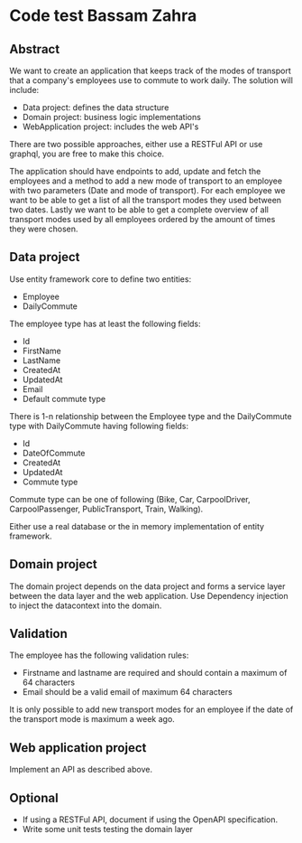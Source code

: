 # Code test Bassam Zahra

## Abstract

We want to create an application that keeps track of the modes of transport that a company's employees use to commute to work daily. The solution will include:

- Data project: defines the data structure
- Domain project: business logic implementations
- WebApplication project: includes the web API's

There are two possible approaches, either use a RESTFul API or use graphql, you are free to make this choice.

The application should have endpoints to add, update and fetch the employees and a method to add a new mode of transport to an employee with two parameters (Date and mode of transport). 
For each employee we want to be able to get a list of all the transport modes they used between two dates.
Lastly we want to be able to get a complete overview of all transport modes used by all employees ordered by the amount of times they were chosen.

## Data project

Use entity framework core to define two entities:

- Employee
- DailyCommute

The employee type has at least the following fields:
- Id
- FirstName
- LastName
- CreatedAt
- UpdatedAt
- Email
- Default commute type

There is 1-n relationship between the Employee type and the DailyCommute type with DailyCommute having following fields:
- Id
- DateOfCommute
- CreatedAt
- UpdatedAt
- Commute type

Commute type can be one of following (Bike, Car, CarpoolDriver, CarpoolPassenger, PublicTransport, Train, Walking).

Either use a real database or the in memory implementation of entity framework.

## Domain project

The domain project depends on the data project and forms a service layer between the data layer and the web application. Use Dependency injection to inject the datacontext into the domain.

## Validation

The employee has the following validation rules:

- Firstname and lastname are required and should contain a maximum of 64 characters
- Email should be a valid email of maximum 64 characters

It is only possible to add new transport modes for an employee if the date of the transport mode is maximum a week ago.

## Web application project

Implement an API as described above.

## Optional

- If using a RESTFul API, document if using the OpenAPI specification.
- Write some unit tests testing the domain layer
